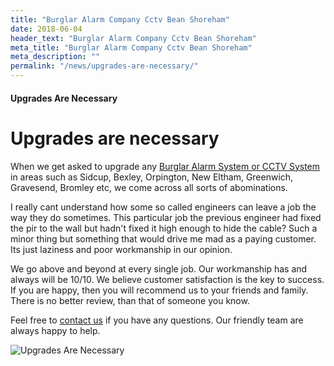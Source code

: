 ```yaml
---
title: "Burglar Alarm Company Cctv Bean Shoreham"
date: 2018-06-04
header_text: "Burglar Alarm Company Cctv Bean Shoreham"
meta_title: "Burglar Alarm Company Cctv Bean Shoreham"
meta_description: ""
permalink: "/news/upgrades-are-necessary/"
---
```


#### Upgrades Are Necessary

# Upgrades are necessary

When we get asked to upgrade any [Burglar Alarm System or CCTV System](/categories/special-offers.php) in areas such as Sidcup, Bexley, Orpington, New Eltham, Greenwich, Gravesend, Bromley etc, we come across all sorts of abominations.

I really cant understand how some so called engineers can leave a job the way they do sometimes. This particular job the previous engineer had fixed the pir to the wall but hadn\'t fixed it high enough to hide the cable? Such a minor thing but something that would drive me mad as a paying customer. Its just laziness and poor workmanship in our opinion.

We go above and beyond at every single job. Our workmanship has and always will be 10/10. We believe customer satisfaction is the key to success. If you are happy, then you will recommend us to your friends and family. There is no better review, than that of someone you know.

Feel free to [contact us](/contact.php) if you have any questions. Our friendly team are always happy to help.

![Upgrades Are Necessary](https://res.cloudinary.com/kbs/image/upload/jjlphxevesonm2agrcqm.jpg)